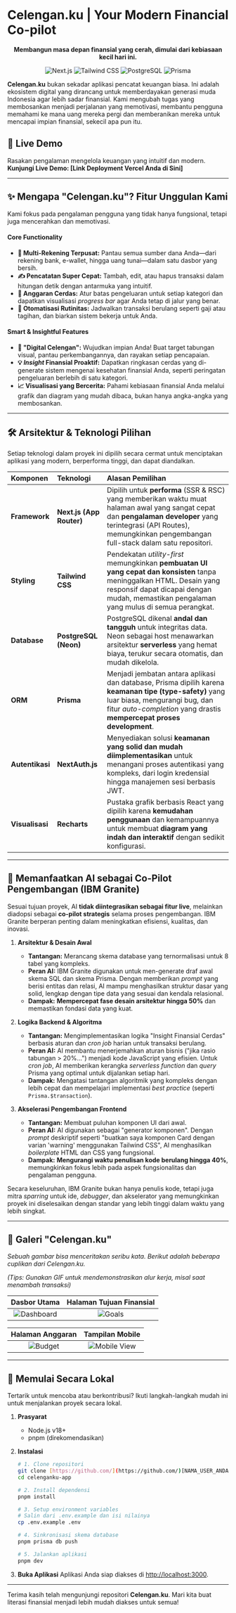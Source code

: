 # Celengan.ku | Your Modern Financial Co-pilot
<p align="center">
  <strong>Membangun masa depan finansial yang cerah, dimulai dari kebiasaan kecil hari ini.</strong>
</p>

<p align="center">
  <img alt="Next.js" src="https://img.shields.io/badge/Next.js-000000?style=for-the-badge&logo=nextdotjs&logoColor=white">
  <img alt="Tailwind CSS" src="https://img.shields.io/badge/Tailwind_CSS-38B2AC?style=for-the-badge&logo=tailwind-css&logoColor=white">
  <img alt="PostgreSQL" src="https://img.shields.io/badge/PostgreSQL-316192?style=for-the-badge&logo=postgresql&logoColor=white">
  <img alt="Prisma" src="https://img.shields.io/badge/Prisma-2D3748?style=for-the-badge&logo=prisma&logoColor=white">
</p>

**Celengan.ku** bukan sekadar aplikasi pencatat keuangan biasa. Ini adalah ekosistem digital yang dirancang untuk memberdayakan generasi muda Indonesia agar lebih sadar finansial. Kami mengubah tugas yang membosankan menjadi perjalanan yang memotivasi, membantu pengguna memahami ke mana uang mereka pergi dan memberanikan mereka untuk mencapai impian finansial, sekecil apa pun itu.

## 🚀 Live Demo

Rasakan pengalaman mengelola keuangan yang intuitif dan modern.
**Kunjungi Live Demo: [Link Deployment Vercel Anda di Sini]**

---

## ✨ Mengapa "Celengan.ku"? Fitur Unggulan Kami

Kami fokus pada pengalaman pengguna yang tidak hanya fungsional, tetapi juga mencerahkan dan memotivasi.

#### **Core Functionality**
* **🏦 Multi-Rekening Terpusat:** Pantau semua sumber dana Anda—dari rekening bank, e-wallet, hingga uang tunai—dalam satu dasbor yang bersih.
* **✍️ Pencatatan Super Cepat:** Tambah, edit, atau hapus transaksi dalam hitungan detik dengan antarmuka yang intuitif.
* **🎯 Anggaran Cerdas:** Atur batas pengeluaran untuk setiap kategori dan dapatkan visualisasi *progress bar* agar Anda tetap di jalur yang benar.
* **🔄 Otomatisasi Rutinitas:** Jadwalkan transaksi berulang seperti gaji atau tagihan, dan biarkan sistem bekerja untuk Anda.

#### **Smart & Insightful Features**
* **🏦 "Digital Celengan":** Wujudkan impian Anda! Buat target tabungan visual, pantau perkembangannya, dan rayakan setiap pencapaian.
* **💡 *Insight* Finansial Proaktif:** Dapatkan ringkasan cerdas yang di-generate sistem mengenai kesehatan finansial Anda, seperti peringatan pengeluaran berlebih di satu kategori.
* **📈 Visualisasi yang Bercerita:** Pahami kebiasaan finansial Anda melalui grafik dan diagram yang mudah dibaca, bukan hanya angka-angka yang membosankan.

---

## 🛠️ Arsitektur & Teknologi Pilihan

Setiap teknologi dalam proyek ini dipilih secara cermat untuk menciptakan aplikasi yang modern, berperforma tinggi, dan dapat diandalkan.

| Komponen | Teknologi | Alasan Pemilihan |
| :--- | :--- | :--- |
| **Framework** | **Next.js (App Router)** | Dipilih untuk **performa** (SSR & RSC) yang memberikan waktu muat halaman awal yang sangat cepat dan **pengalaman developer** yang terintegrasi (API Routes), memungkinkan pengembangan full-stack dalam satu repositori. |
| **Styling** | **Tailwind CSS** | Pendekatan *utility-first* memungkinkan **pembuatan UI yang cepat dan konsisten** tanpa meninggalkan HTML. Desain yang responsif dapat dicapai dengan mudah, memastikan pengalaman yang mulus di semua perangkat. |
| **Database** | **PostgreSQL (Neon)** | PostgreSQL dikenal **andal dan tangguh** untuk integritas data. Neon sebagai host menawarkan arsitektur **serverless** yang hemat biaya, terukur secara otomatis, dan mudah dikelola. |
| **ORM** | **Prisma** | Menjadi jembatan antara aplikasi dan database, Prisma dipilih karena **keamanan tipe (type-safety)** yang luar biasa, mengurangi bug, dan fitur *auto-completion* yang drastis **mempercepat proses development**. |
| **Autentikasi** | **NextAuth.js** | Menyediakan solusi **keamanan yang solid dan mudah diimplementasikan** untuk menangani proses autentikasi yang kompleks, dari login kredensial hingga manajemen sesi berbasis JWT. |
| **Visualisasi** | **Recharts** | Pustaka grafik berbasis React yang dipilih karena **kemudahan penggunaan** dan kemampuannya untuk membuat **diagram yang indah dan interaktif** dengan sedikit konfigurasi. |

---

## 🤖 Memanfaatkan AI sebagai Co-Pilot Pengembangan (IBM Granite)

Sesuai tujuan proyek, AI **tidak diintegrasikan sebagai fitur live**, melainkan diadopsi sebagai **co-pilot strategis** selama proses pengembangan. IBM Granite berperan penting dalam meningkatkan efisiensi, kualitas, dan inovasi.

1.  **Arsitektur & Desain Awal**
    * **Tantangan:** Merancang skema database yang ternormalisasi untuk 8 tabel yang kompleks.
    * **Peran AI:** IBM Granite digunakan untuk men-generate draf awal skema SQL dan skema Prisma. Dengan memberikan *prompt* yang berisi entitas dan relasi, AI mampu menghasilkan struktur dasar yang solid, lengkap dengan tipe data yang sesuai dan kendala relasional.
    * **Dampak:** **Mempercepat fase desain arsitektur hingga 50%** dan memastikan fondasi data yang kuat.

2.  **Logika Backend & Algoritma**
    * **Tantangan:** Mengimplementasikan logika "Insight Finansial Cerdas" berbasis aturan dan *cron job* harian untuk transaksi berulang.
    * **Peran AI:** AI membantu menerjemahkan aturan bisnis ("jika rasio tabungan > 20%...") menjadi kode JavaScript yang efisien. Untuk *cron job*, AI memberikan kerangka *serverless function* dan *query* Prisma yang optimal untuk dijalankan setiap hari.
    * **Dampak:** Mengatasi tantangan algoritmik yang kompleks dengan lebih cepat dan mempelajari implementasi *best practice* (seperti `Prisma.$transaction`).

3.  **Akselerasi Pengembangan Frontend**
    * **Tantangan:** Membuat puluhan komponen UI dari awal.
    * **Peran AI:** AI digunakan sebagai "generator komponen". Dengan *prompt* deskriptif seperti "buatkan saya komponen Card dengan varian 'warning' menggunakan Tailwind CSS", AI menghasilkan *boilerplate* HTML dan CSS yang fungsional.
    * **Dampak:** **Mengurangi waktu penulisan kode berulang hingga 40%**, memungkinkan fokus lebih pada aspek fungsionalitas dan pengalaman pengguna.

Secara keseluruhan, IBM Granite bukan hanya penulis kode, tetapi juga mitra *sparring* untuk ide, *debugger*, dan akselerator yang memungkinkan proyek ini diselesaikan dengan standar yang lebih tinggi dalam waktu yang lebih singkat.

---

## 📸 Galeri "Celengan.ku"

*Sebuah gambar bisa menceritakan seribu kata. Berikut adalah beberapa cuplikan dari Celengan.ku.*

*(Tips: Gunakan GIF untuk mendemonstrasikan alur kerja, misal saat menambah transaksi)*

| Dasbor Utama | Halaman Tujuan Finansial |
| :---: | :---: |
| ![Dashboard]([LINK_SCREENSHOT_DASBOR_ANDA_DI_SINI]) | ![Goals]([LINK_SCREENSHOT_GOALS_ANDA_DI_SINI]) |

| Halaman Anggaran | Tampilan Mobile |
| :---: | :---: |
| ![Budget]([LINK_SCREENSHOT_BUDGET_ANDA_DI_SINI]) | ![Mobile View]([LINK_SCREENSHOT_MOBILE_ANDA_DI_SINI]) |

---

## 🚀 Memulai Secara Lokal

Tertarik untuk mencoba atau berkontribusi? Ikuti langkah-langkah mudah ini untuk menjalankan proyek secara lokal.

1.  **Prasyarat**
    * Node.js v18+
    * pnpm (direkomendasikan)

2.  **Instalasi**
    ```bash
    # 1. Clone repositori
    git clone [https://github.com/](https://github.com/)[NAMA_USER_ANDA]/[NAMA_REPO_ANDA].git
    cd celenganku-app

    # 2. Install dependensi
    pnpm install

    # 3. Setup environment variables
    # Salin dari .env.example dan isi nilainya
    cp .env.example .env

    # 4. Sinkronisasi skema database
    pnpm prisma db push

    # 5. Jalankan aplikasi
    pnpm dev
    ```

3.  **Buka Aplikasi**
    Aplikasi Anda siap diakses di [http://localhost:3000](http://localhost:3000).

---

Terima kasih telah mengunjungi repositori **Celengan.ku**. Mari kita buat literasi finansial menjadi lebih mudah diakses untuk semua!